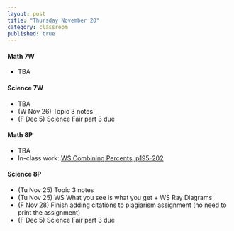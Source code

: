 ```yaml
---
layout: post
title: "Thursday November 20"
category: classroom
published: true
---
```

#### Math 7W
* TBA

#### Science 7W
* TBA
* (W Nov 26) Topic 3 notes
* (F Dec 5) Science Fair part 3 due

#### Math 8P
* TBA
* In-class work: [WS Combining Percents, p195-202](https://www.dropbox.com/s/t2yqqlx2grz0xh1/WS%20Percent%20Review.pdf?dl=0)


#### Science 8P
* (Tu Nov 25) Topic 3 notes
* (Tu Nov 25) WS What you see is what you get + WS Ray Diagrams
* (F Nov 28) Finish adding citations to plagiarism assignment (no need to print the assignment)
* (F Dec 5) Science Fair part 3 due
